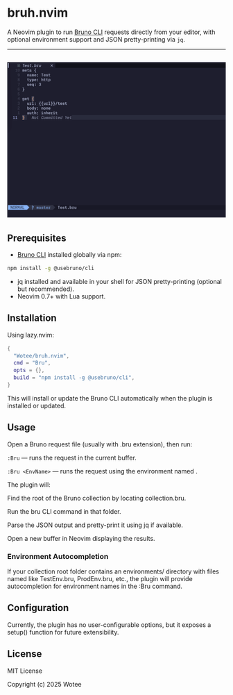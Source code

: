 # bruh.nvim

A Neovim plugin to run [Bruno CLI](https://www.usebruno.com/) requests directly from your editor, with optional environment support and JSON pretty-printing via `jq`.

---
![Demo](./demo.gif)
---

## Prerequisites

- [Bruno CLI](https://www.usebruno.com/) installed globally via npm:
```sh
npm install -g @usebruno/cli
```
- jq installed and available in your shell for JSON pretty-printing (optional but recommended).
- Neovim 0.7+ with Lua support.


## Installation
Using lazy.nvim:

```lua
{
  "Wotee/bruh.nvim",
  cmd = "Bru",
  opts = {},
  build = "npm install -g @usebruno/cli",
}
```
This will install or update the Bruno CLI automatically when the plugin is installed or updated.

## Usage
Open a Bruno request file (usually with .bru extension), then run:

`:Bru` — runs the request in the current buffer.

`:Bru <EnvName>` — runs the request using the environment named <EnvName>.

The plugin will:

Find the root of the Bruno collection by locating collection.bru.

Run the bru CLI command in that folder.

Parse the JSON output and pretty-print it using jq if available.

Open a new buffer in Neovim displaying the results.

### Environment Autocompletion
If your collection root folder contains an environments/ directory with files named like TestEnv.bru, ProdEnv.bru, etc., the plugin will provide autocompletion for environment names in the :Bru command.

## Configuration
Currently, the plugin has no user-configurable options, but it exposes a setup() function for future extensibility.

## License
MIT License

Copyright (c) 2025 Wotee
